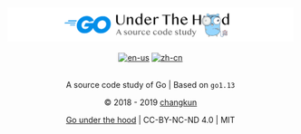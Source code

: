 <div align="center">
<img src="book/images/header.png" alt="logo" />
<br/><br/>
<a href="./book/en-us/TOC.md"><img src="https://img.shields.io/badge/lang-English-blue.svg?longCache=true&style=flat-square" alt="en-us" href="https://github.com/changkun/go-under-the-hood/blob/master/TOC.en-us.md"/></a>
<a href="./book/zh-cn/TOC.md"><img src="https://img.shields.io/badge/lang-简体中文-red.svg?longCache=true&style=flat-square" alt="zh-cn"/></a>
<br/><br/>
<p>A source code study of Go | Based on <code>go1.13</code></p>
<p>&copy; 2018 - 2019 <a href="https://changkun.de">changkun</a></p>
<p><a href="https://github.com/changkun/go-under-the-hood">Go under the hood</a> | CC-BY-NC-ND 4.0 | MIT</p>
</div>



